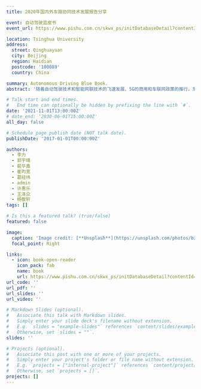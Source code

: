 ```yaml
---
title: 2020年国内外车路协同技术发展报告分享

event: 自动驾驶蓝皮书
event_url: https://www.pishu.com.cn/skwx_ps/initDatabaseDetail?contentId=13434933&siteId=14&contentType=literature

location: Tsinghua University
address:
  street: Qinghuayuan
  city: Beijing
  region: Haidian
  postcode: '100089'
  country: China

summary: Autonomous Driving Blue Book.
abstract: '随着自动驾驶技术和智能网联技术的飞速发展、5G的商用和车联网政策的推行，车路协同从产业链到标准层面都有了新的进展。车路协同可以提供更安全、更节能、更环保、更便捷的出行方式和综合解决方案，是国际公认的未来交通和汽车的重要发展方向。作为车联网的高级发展阶段，车路协同融合了通信、汽车、交通、信息等多个领域，构建了一个全新的生态。本文从信息交互、状态感知、数据处理、决策控制和测试验证等方面深入分析了国内外车路协同技术的发展状况，结合世界范围内智能交通系统的发展趋势，重点针对2020年车路协同的国内外研究成果、国内外重要项目、重大事件详尽介绍车路协同的发展现状，并指出未来车路协同的发展应加深对车路协同内涵的理解、把握车路协同的技术实质、提升车路协同服务体验并推进车路协同规模应用'

# Talk start and end times.
#   End time can optionally be hidden by prefixing the line with `#`.
date: '2021-11-01T13:00:00Z'
# date_end: '2030-06-01T15:00:00Z'
all_day: false

# Schedule page publish date (NOT talk date).
publishDate: '2017-01-01T00:00:00Z'

authors:
  - 李力
  - 郭宇晴
  - 裴华鑫
  - 崔昀宽
  - 葛经纬
  - admin
  - 许惠乐
  - 王泽众
  - 杨敬轩
tags: []

# Is this a featured talk? (true/false)
featured: false

image:
  caption: 'Image credit: [**Unsplash**](https://unsplash.com/photos/bzdhc5b3Bxs)'
  focal_point: Right

links:
  - icon: book-open-reader
    icon_pack: fab
    name: book
    url: https://www.pishu.com.cn/skwx_ps/initDatabaseDetail?contentId=13434933&siteId=14&contentType=literature
url_code: ''
url_pdf: ''
url_slides: ''
url_video: ''

# Markdown Slides (optional).
#   Associate this talk with Markdown slides.
#   Simply enter your slide deck's filename without extension.
#   E.g. `slides = "example-slides"` references `content/slides/example-slides.md`.
#   Otherwise, set `slides = ""`.
slides: ''

# Projects (optional).
#   Associate this post with one or more of your projects.
#   Simply enter your project's folder or file name without extension.
#   E.g. `projects = ["internal-project"]` references `content/project/deep-learning/index.md`.
#   Otherwise, set `projects = []`.
projects: []
---
```

